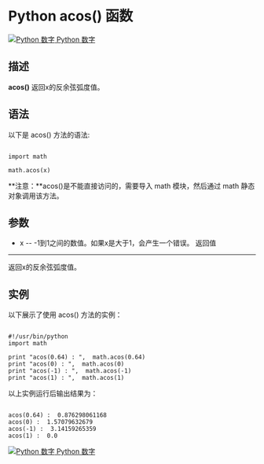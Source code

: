 Python  acos() 函数
=================

 [![Python 数字](../images/up.gif)
 Python 数字](python-numbers.html)


  描述
--

  **acos()** 返回x的反余弦弧度值。

 语法
--

 以下是 acos() 方法的语法:

 
```

import math

math.acos(x)

```

 **注意：**acos()是不能直接访问的，需要导入 math 模块，然后通过 math 静态对象调用该方法。

  参数
--

  *  x -- -1到1之间的数值。如果x是大于1，会产生一个错误。 
   返回值
---

  返回x的反余弦弧度值。 

  实例
--

  以下展示了使用 acos() 方法的实例： 

 
```

#!/usr/bin/python
import math

print "acos(0.64) : ",  math.acos(0.64)
print "acos(0) : ",  math.acos(0)
print "acos(-1) : ",  math.acos(-1)
print "acos(1) : ",  math.acos(1)

```

  以上实例运行后输出结果为： 

 
```

acos(0.64) :  0.876298061168
acos(0) :  1.57079632679
acos(-1) :  3.14159265359
acos(1) :  0.0

```

 [![Python 数字](../images/up.gif)
 Python 数字](python-numbers.html)